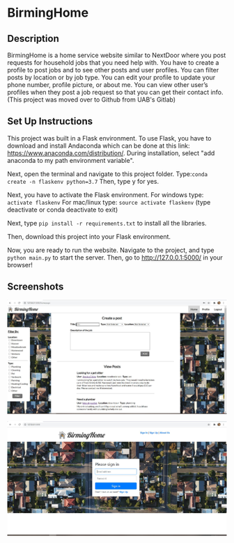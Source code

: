 # BirmingHome

## Description
BirmingHome is a home service website similar to NextDoor where you post requests for household jobs that you need help with. You have to create a profile to post jobs and to see other posts and user profiles. You can filter posts by location or by job type. You can edit your profile to update your phone number, profile picture, or about me. You can view other user’s profiles when they post a job request so that you can get their contact info. (This project was moved over to Github from UAB's Gitlab)

## Set Up Instructions
This project was built in a Flask environment. To use Flask, you have to download and install Andaconda which can be done at this link: https://www.anaconda.com/distribution/. During installation, select "add anaconda to my path environment variable".

Next, open the terminal and navigate to this project folder. Type:```conda create -n flaskenv python=3.7```
Then, type y for yes.

Next, you have to activate the Flask environment.
For windows type: ```activate flaskenv```
For mac/linux type: ```source activate flaskenv```
(type deactivate or conda deactivate to exit)

Next, type ```pip install -r requirements.txt``` to install all the libraries.

Then, download this project into your Flask environment. 

Now, you are ready to run the website. Navigate to the project, and type ```python main.py``` to start the server.
Then, go to http://127.0.0.1:5000/ in your browser! 

## Screenshots
![](homePage.JPG)

![](signInPage.JPG)
